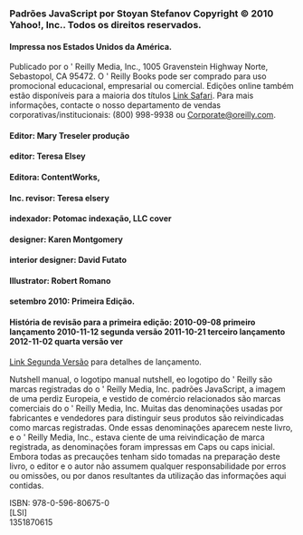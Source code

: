 ### Padrões JavaScript por Stoyan Stefanov Copyright © 2010 Yahoo!, Inc.. Todos os direitos reservados.
#### Impressa nos Estados Unidos da América.
Publicado por o ' Reilly Media, Inc., 1005 Gravenstein Highway Norte, Sebastopol, CA 95472.
O ' Reilly Books pode ser comprado para uso promocional educacional, empresarial ou comercial. Edições online também estão disponíveis para a maioria dos títulos 
[Link Safari](http://My.safaribooksonline.com). Para mais informações, contacte o nosso departamento de vendas corporativas/institucionais: (800) 998-9938 ou Corporate@oreilly.com.
#### Editor: Mary Treseler produção 
#### editor: Teresa Elsey 
#### Editora: ContentWorks, 
#### Inc. revisor: Teresa elsery 
#### indexador: Potomac indexação, LLC cover 
#### designer: Karen Montgomery 
#### interior designer: David Futato 
#### Illustrator: Robert Romano 
#### setembro 2010: Primeira Edição.
#### História de revisão para a primeira edição: 2010-09-08 primeiro lançamento 2010-11-12 segunda versão 2011-10-21 terceiro lançamento 2012-11-02 quarta versão ver 

[Link Segunda Versão](http://oreilly.com/Catalog/errata.CSP?ISBN=978059680675) para detalhes de lançamento.

Nutshell manual, o logotipo manual nutshell, eo logotipo do ' Reilly são marcas registradas do o ' Reilly Media, Inc. padrões JavaScript, a imagem de uma perdiz Europeia, e vestido de comércio relacionados são marcas comerciais do o ' Reilly Media, Inc.
Muitas das denominações usadas por fabricantes e vendedores para distinguir seus produtos são reivindicadas como marcas registradas. Onde essas denominações aparecem neste livro, e o ' Reilly Media, Inc., estava ciente de uma reivindicação de marca registrada, as denominações foram impressas em Caps ou caps inicial.
Embora todas as precauções tenham sido tomadas na preparação deste livro, o editor e o autor não assumem qualquer responsabilidade por erros ou omissões, ou por danos resultantes da utilização das informações aqui contidas.  

ISBN: 978-0-596-80675-0 <br>
[LSI] <br>
1351870615